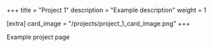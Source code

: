 +++
title = "Project 1"
description = "Example description"
weight = 1

[extra]
card_image = "/projects/project_1_card_image.png"
+++

Example project page